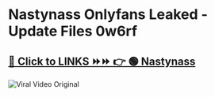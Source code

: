
 # Nastynass Onlyfans Leaked - Update Files 0w6rf

## <h2><a href="https://clipsfans.com/Nastynass&ref=git">🔗 Click to LINKS ⏩⏩ 👉 🟢 Nastynass </a></h2>

<a href="https://clipsfans.com/Nastynass&ref=git" rel="nofollow" data-target="animated-image.originalLink"><img src="https://i.ibb.co.com/xMMVF88/686577567.gif" alt="Viral Video Original" style="max-width: 100%; display: inline-block;" data-target="animated-image.originalImage"></a>

